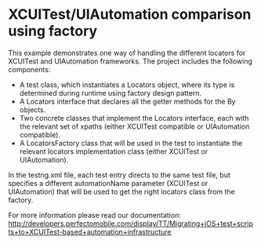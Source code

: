 # XCUITest/UIAutomation comparison using factory

This example demonstrates one way of handling the different locators for XCUITest and UIAutomation frameworks. 
The project includes the following components:
* A test class, which instantiates a Locators object, where its type is determined during runtime using factory design pattern.
* A Locators interface that declares all the getter methods for the By objects.
* Two concrete classes that implement the Locators interface, each with the relevant set of xpaths (either XCUITest compatible or UIAutomation compatible).
* A LocatorsFactory class that will be used in the test to instantiate the relevant locators implementation class (either XCUITest or UIAutomation). 

In the testng.xml file, each test entry directs to the same test file, but specifies a different automationName parameter (XCUITest or UIAutomation) that will be used to get the right locators class from the factory.

For more information please read our documentation: 
http://developers.perfectomobile.com/display/TT/Migrating+iOS+test+scripts+to+XCUITest-based+automation+infrastructure
